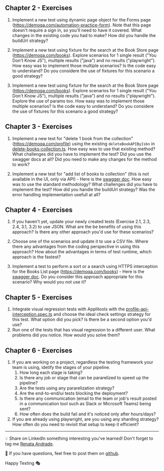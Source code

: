 


## Chapter 2 - Exercises

1. Implement a new test using dynamic page object for the Forms page (https://demoqa.com/automation-practice-form). Note that this page doesn't require a sign in, so you'll need to have it covered. What changes in the existing code you had to make? How did you handle the buildUrl strategy?

2. Implement a new test using fixture for the search at the Book Store page (https://demoqa.com/books). Explore scenarios for 1 single result ("You Don't Know JS"), multiple results ("java") and no results ("playwright"). How easy was to implement those multiple scenarios? Is the code easy to understand? Do you considere the use of fixtures for this scenario a good strategy?

3. Implement a new test using fixture for the search at the Book Store page (https://demoqa.com/books). Explore scenarios for 1 single result ("You Don't Know JS"), multiple results ("java") and no results ("playwright"). Explore the use of params too. How easy was to implement those multiple scenarios? Is the code easy to understand? Do you considere the use of fixtures for this scenario a good strategy?

## Chapter 3 - Exercises

1. Implement a new test for "delete 1 book from the collection" (https://demoqa.com/profile) using the existing `deleteBookAPIByIsbn` in [delete-books-collection.ts](/tests/api/requests/delete-books-collection.ts). How easy was to use that existing method? What challenges did you have to implement the test? Did you use the swagger docs at all? Did you need to make any changes for the method to work?

2. Implement a new test for "add list of books to collection" (this is not available in the UI, only via API) - Here is the [swagger doc](https://demoqa.com/swagger/#/BookStore/BookStoreV1BooksPost:~:text=Description-,addListOfBooks,-*). How easy was to use the standard methodology? What challenges did you have to implement the test? How did you handle the buildUrl strategy? Was the error handling implementation usefull at all?

## Chapter 4 - Exercises

1. If you haven't yet, update your newly created tests (Exercise 2.1, 2.3, 2.4, 3.1, 3.2) to use JSON. What are the be benefits of using this approach? Is there any other approach you'd use for these scenarios?

2. Choose one of the scenarios and update it to use a CSV file. Where there any advantages from the coding perspective in using this approach? How about the advantages in terms of test runtime, which approach is the fastest?

3. Implement a test to perform a sort or a search using HTTPS interception for the Books List page (https://demoqa.com/books) - Here is the [swagger doc](https://demoqa.com/swagger/#/BookStore/BookStoreV1BooksGet:~:text=v1/Books-,Parameters,-Try%20it%20out). Do you consider this approach appropriate for this scenario? Why would you not use it?

## Chapter 5 - Exercises

1. Integrate visual regression tests with Applitools with the [profile-api-interception.spec.ts](/tests/ui/specs/profile-api-interception.spec.ts) and choose the ideal check settings strategy for this test. What option did you pick? Is there be a second option you'd use?
2. Run one of the tests that has visual regression to a different user. What problems did you notice. How would you solve them?

## Chapter 6 - Exercises

1. If you are working on a project, regardless the testing framework your team is using, idetify the stages of your pipeline. 
    1. How long each stage is taking? 
    2. Is there any job or stage that can be pararelized to speed up the pipeline? 
    3. Are the tests using any pararelization strategy? 
    4. Are the end-to-end/ui tests blocking the deployment?
    5. Is there any communication (email to the team or job's result posted in a communication tool such as Slack or Microsoft Teams) being sent?
    6. How often does the build fail and it's noticed only after hours/days?
1. If you are already using playwright, are you using any sharding strategy? How often do you need to revisit that setup to keep it efficient?



___

💡 Share on LinkedIn something interesting you've learned! Don't forget to tag me [Renata Andrade](https://www.linkedin.com/in/raptatinha/).

💜 If you have questions, feel free to post them on [github](https://github.com/raptatinha/tau-advanced-playwright/issues).

Happy Testing 🎭